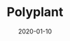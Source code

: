 ---
title: Polyplant
date: 2020-01-10
description:
    Follows chosen path while rotating so houseplants on all sides get optimal light. Uses omniwheels and phototransistor array to plan future motion. Custom motor controller enables simultaneous arbitrary linear motion and rotation.
layout: Project
img: 'polyplant.png'
tags:
    - robotics
    - electrical engineering
    - control theory
---